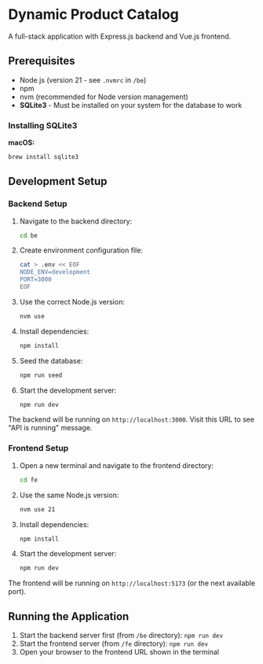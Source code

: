 # Dynamic Product Catalog

A full-stack application with Express.js backend and Vue.js frontend.

## Prerequisites

- Node.js (version 21 - see `.nvmrc` in `/be`)
- npm
- nvm (recommended for Node version management)
- **SQLite3** - Must be installed on your system for the database to work

### Installing SQLite3

**macOS:**

```bash
brew install sqlite3
```

## Development Setup

### Backend Setup

1. Navigate to the backend directory:

   ```bash
   cd be
   ```

2. Create environment configuration file:

   ```bash
   cat > .env << EOF
   NODE_ENV=development
   PORT=3000
   EOF
   ```

3. Use the correct Node.js version:

   ```bash
   nvm use
   ```

4. Install dependencies:

   ```bash
   npm install
   ```

5. Seed the database:

   ```bash
   npm run seed
   ```

6. Start the development server:
   ```bash
   npm run dev
   ```

The backend will be running on `http://localhost:3000`. Visit this URL to see "API is running" message.

### Frontend Setup

1. Open a new terminal and navigate to the frontend directory:

   ```bash
   cd fe
   ```

2. Use the same Node.js version:

   ```bash
   nvm use 21
   ```

3. Install dependencies:

   ```bash
   npm install
   ```

4. Start the development server:
   ```bash
   npm run dev
   ```

The frontend will be running on `http://localhost:5173` (or the next available port).

## Running the Application

1. Start the backend server first (from `/be` directory): `npm run dev`
2. Start the frontend server (from `/fe` directory): `npm run dev`
3. Open your browser to the frontend URL shown in the terminal
